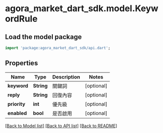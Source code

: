 # agora_market_dart_sdk.model.KeywordRule

## Load the model package
```dart
import 'package:agora_market_dart_sdk/api.dart';
```

## Properties
Name | Type | Description | Notes
------------ | ------------- | ------------- | -------------
**keyword** | **String** | 關鍵詞 | [optional] 
**reply** | **String** | 回復內容 | [optional] 
**priority** | **int** | 優先級 | [optional] 
**enabled** | **bool** | 是否啟用 | [optional] 

[[Back to Model list]](../README.md#documentation-for-models) [[Back to API list]](../README.md#documentation-for-api-endpoints) [[Back to README]](../README.md)


